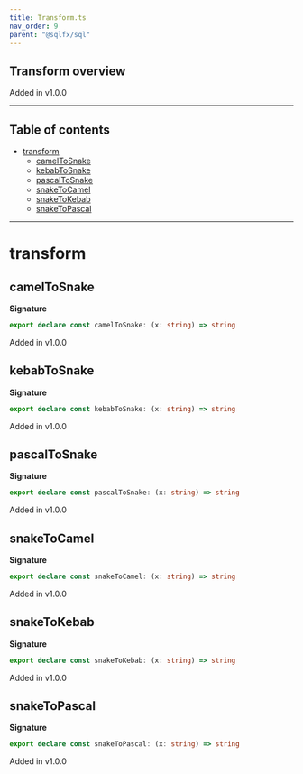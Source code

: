 ```yaml
---
title: Transform.ts
nav_order: 9
parent: "@sqlfx/sql"
---
```


## Transform overview

Added in v1.0.0

---

<h2 class="text-delta">Table of contents</h2>

- [transform](#transform)
  - [camelToSnake](#cameltosnake)
  - [kebabToSnake](#kebabtosnake)
  - [pascalToSnake](#pascaltosnake)
  - [snakeToCamel](#snaketocamel)
  - [snakeToKebab](#snaketokebab)
  - [snakeToPascal](#snaketopascal)

---

# transform

## camelToSnake

**Signature**

```ts
export declare const camelToSnake: (x: string) => string
```

Added in v1.0.0

## kebabToSnake

**Signature**

```ts
export declare const kebabToSnake: (x: string) => string
```

Added in v1.0.0

## pascalToSnake

**Signature**

```ts
export declare const pascalToSnake: (x: string) => string
```

Added in v1.0.0

## snakeToCamel

**Signature**

```ts
export declare const snakeToCamel: (x: string) => string
```

Added in v1.0.0

## snakeToKebab

**Signature**

```ts
export declare const snakeToKebab: (x: string) => string
```

Added in v1.0.0

## snakeToPascal

**Signature**

```ts
export declare const snakeToPascal: (x: string) => string
```

Added in v1.0.0
